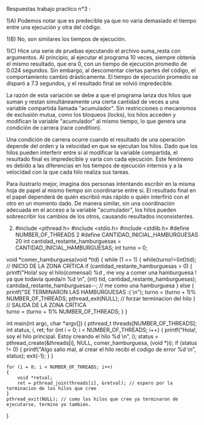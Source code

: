 Respuestas trabajo practico n*3 :


1)A) Podemos notar que es predecible ya que no varia demasiado el tiempo entre una ejecución y otra del código.

1)B) No, son similares los tiempos de ejecución.

1)C) Hice una serie de pruebas ejecutando el archivo suma_resta con argumentos. Al principio, al ejecutar el programa 10 veces, siempre obtenía el mismo resultado, que era 0, con un tiempo de ejecución promedio de 0.024 segundos. Sin embargo, al descomentar ciertas partes del código, el comportamiento cambió drásticamente. El tiempo de ejecución promedio se disparó a 7.3 segundos, y el resultado final se volvió impredecible.

La razón de esta variación se debe a que el programa lanza dos hilos que suman y restan simultáneamente una cierta cantidad de veces a una variable compartida llamada "acumulador". Sin restricciones o mecanismos de exclusión mutua, como los bloqueos (locks), los hilos acceden y modifican la variable "acumulador" al mismo tiempo, lo que genera una condición de carrera (race condition).

Una condición de carrera ocurre cuando el resultado de una operación depende del orden y la velocidad en que se ejecutan los hilos. Dado que los hilos pueden interferir entre sí al modificar la variable compartida, el resultado final es impredecible y varía con cada ejecución. Este fenómeno es debido a las diferencias en los tiempos de ejecución internos y a la velocidad con la que cada hilo realiza sus tareas.

Para ilustrarlo mejor, imagina dos personas intentando escribir en la misma hoja de papel al mismo tiempo sin coordinarse entre sí. El resultado final en el papel dependerá de quién escribió más rápido o quién interfirió con el otro en un momento dado. De manera similar, sin una coordinación adecuada en el acceso a la variable "acumulador", los hilos pueden sobrescribir los cambios de los otros, causando resultados inconsistentes.

2) #include <pthread.h>
#include <stdio.h>
#include <stdlib.h>
#define NUMBER_OF_THREADS 2
#define CANTIDAD_INICIAL_HAMBURGUESAS 20
int cantidad_restante_hamburguesas = CANTIDAD_INICIAL_HAMBURGUESAS;
int turno = 0;

void *comer_hamburguesa(void *tid)
{
	while (1 == 1)
	{ 
	while(turno!=(int)tid);	
    // INICIO DE LA ZONA CRÍTICA
		if (cantidad_restante_hamburguesas > 0)
		{
			printf("Hola! soy el hilo(comensal) %d , me voy a comer una hamburguesa ! ya que todavia queda/n %d \n", (int) tid, cantidad_restante_hamburguesas);
			cantidad_restante_hamburguesas--; // me como una hamburguesa
		}
		else
		{
			printf("SE TERMINARON LAS HAMBURGUESAS :( \n");
			turno = (turno + 1)% NUMBER_OF_THREADS;
			pthread_exit(NULL); // forzar terminacion del hilo
		}
    // SALIDA DE LA ZONA CRÍTICA   
		turno = (turno + 1)% NUMBER_OF_THREADS;
	}
}

int main(int argc, char *argv[])
{
	pthread_t threads[NUMBER_OF_THREADS];
	int status, i, ret;
	for (int i = 0; i < NUMBER_OF_THREADS; i++)
	{
		printf("Hola!, soy el hilo principal. Estoy creando el hilo %d \n", i);
		status = pthread_create(&threads[i], NULL, comer_hamburguesa, (void *)i);
		if (status != 0)
		{
			printf("Algo salio mal, al crear el hilo recibi el codigo de error %d \n", status);
			exit(-1);
		}
	}

	for (i = 0; i < NUMBER_OF_THREADS; i++)
	{
		void *retval;
		ret = pthread_join(threads[i], &retval); // espero por la terminacion de los hilos que cree
	}
	pthread_exit(NULL); // como los hilos que cree ya terminaron de ejecutarse, termino yo tambien.
}